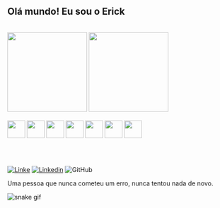 
## Olá mundo! Eu sou o Erick 

<br>
<div>
  <img height="180em" src= "https://github-readme-stats.vercel.app/api?username=ErikeRodrigues&theme=dracula&show_icons=true" />
  <img height="180em" src= "https://github-readme-stats.vercel.app/api/top-langs/?username=ErikeRodrigues&layout=compact&theme=dracula" />
</div>

  
<div style="display: inline_block"><br>
    <img height="40px" src="https://cdn.jsdelivr.net/gh/devicons/devicon/icons/html5/html5-original-wordmark.svg" />
    <img height="40px" src="https://cdn.jsdelivr.net/gh/devicons/devicon/icons/css3/css3-original-wordmark.svg" />
    <img height="40px" src="https://cdn.jsdelivr.net/gh/devicons/devicon/icons/javascript/javascript-original.svg" />
    <img height="40px" src="https://cdn.jsdelivr.net/gh/devicons/devicon/icons/typescript/typescript-original.svg" />
    <img height="40px" src="https://cdn.jsdelivr.net/gh/devicons/devicon/icons/nodejs/nodejs-original-wordmark.svg" />
    <img height="40px" src="https://cdn.jsdelivr.net/gh/devicons/devicon/icons/react/react-original-wordmark.svg" />
    <img height="40px" src="https://cdn.jsdelivr.net/gh/devicons/devicon/icons/bootstrap/bootstrap-original.svg" />
</div>  

##
<br>

[![Linke](https://img.shields.io/badge/Instagram-E4405F?style=for-the-badge&logo=instagram&logoColor=white)](https://www.instagram.com/erick_rodrigues34/)
[![Linkedin](https://img.shields.io/badge/LinkedIn-0077B5?style=for-the-badge&logo=linkedin&logoColor=white)](https://www.linkedin.com/in/erick-rodrigues-l021/)
![GitHub](https://img.shields.io/badge/github-%23121011.svg?style=for-the-badge&logo=github&logoColor=white) <br>

Uma pessoa que nunca cometeu um erro, nunca tentou nada de novo.

![snake gif](https://github.com/SEU_USUARIO/SEU_REPOSITORIO/blob/output/github-contribution-grid-snake.svg)
